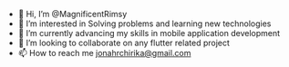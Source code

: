 - 👋 Hi, I’m @MagnificentRimsy
- 👀 I’m interested in Solving problems and learning new technologies
- 🌱 I’m currently advancing my skills in mobile application development 
- 💞️ I’m looking to collaborate on any flutter related project
- 📫 How to reach me jonahrchirika@gmail.com

<!---
MagnificentRimsy/MagnificentRimsy is a ✨ special ✨ repository because its `README.md` (this file) appears on your GitHub profile.
You can click the Preview link to take a look at your changes.
--->
